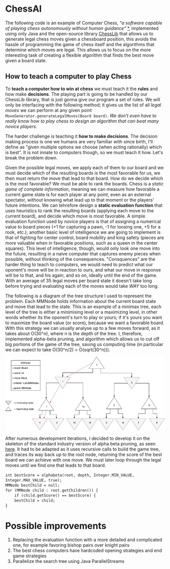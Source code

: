 # ChessAI
The following code is an example of Computer Chess, *"a software capable of playing chess autonomously without human guidance"* [*](https://en.wikipedia.org/wiki/Computer_chess), implemented using only Java and the open-source library [ChessLib](https://github.com/bhlangonijr/chesslib) that allows us to generate legal chess moves given a chessboard position, this avoids the hassle of programming the game of chess itself and the algorithms that determine which moves are legal. This allows us to focus on the more interesting task of creating a flexible algorithm that finds the best move given a board state.

## How to teach a computer to play Chess
To **teach a computer how to win at chess** we must teach it the **rules** and how make **decisions**. The playing part is going to be handled by our ChessLib library, that is just gonna give our program a set of rules. We will only be interfacing with the following method; it gives us the list of all *legal moves* we can perform at any given point `MoveGenerator.generateLegalMoves(Board board)`. *We don't even have to really know how to play chess to design an algorithm that can beat many novice players.*

The harder challenge is teaching it **how to make decisions**. The decision making process is one we humans are very familiar with since birth, I'll define as "given multiple options we choose (when acting rationally) which is best". It is not innate to computers though, so we must teach it how. Let's break the problem down.

Given the possible legal moves, we apply each of them to our board and we must decide which of the resulting boards is the most favorable for us, we then must return the move that lead to that board. How do we decide which is the most favorable? We must be able to rank the boards.
Chess is a *static game of complete information*, meaning we can measure how favorable a current game state is for each player at any point, even as an external spectator, without knowing what lead up to that moment or the players' future intentions. We can tehrefore design a **static evaluation function** that uses heuristics to rank the resulting boards (applying each move to the current board), and decide which move is most favorable. A simple evaluation function used by novice players is that of assigning a numerical value to board pieces (+1 for capturing a pawn, -1 for loosing one, +5 for a rook, etc.); another basic level of intelligence we are going to implement is that of fighting for center control, board mobility and king safety (pieces are more valuable when in favorable positions, such as a queen in the center squares). This level of intelligence, though, would only look one move into the future, resulting in a naive computer that captures enemy pieces when possible, without thinking of the consequences. "Consquences" are the harder thing to teach to computers, we would need to predict what our oponent's move will be in reaction to ours, and what our move in response will be to that, and his again, and so on, ideally until the end of the game. With an average of 35 legal moves per board state it doesn't take long before trying and evaluating each of the moves would take *WAY* too long.

The following is a diagram of the tree structure I used to represent the problem. Each MMNode holds information about the current board state and move that lead to the state. This is an example of a minimax tree, each level of the tree is either a minimising level or a maximizing level, in other words whether its the oponent's turn to play or yours; if it's yours you want to maximize the board value (or score), because we want a favorable board. WIth this strategy we can usually analyse up to a few moves forward, as it takes about O(30^n), where n is the depth of the tree. I, therefore, implemented alpha-beta pruning, and algorithm which allows us to cut off big portions of the game of the tree, saving us computing time (in particular we can expect to take O(30^n/2) = O(sqrt(30^n))).

![alt text](https://github.com/nickpezzotti1/ChessAI/blob/master/MinimaxTree.png "Example gamet-tree")

After numerous development iterations, I decided to develop it on the skeleton of the standard industry version of alpha beta pruning, as seen [here](https://en.wikipedia.org/wiki/Alpha%E2%80%93beta_pruning#Pseudocode). It had to be adapted as it uses recursive calls to build the game tree, and traces its way back up to the root node, returning the score of the best board we can achieve with one move. We must later loop through the legal moves until we find one that leads to that board.

```
int bestScore = alphabeta(root, depth, Integer.MIN_VALUE, Integer.MAX_VALUE, true);
MMNode bestChild = null;
for (MMNode child : root.getChildren()) {
    if (child.getScore() == bestScore) {
    bestChild = child;
}
```

# Possible improvements
1. Replacing the evaluation function with a more detailed and complicated one, for example favoring bishop pairs over knight pairs
2. The best chess computers have hardcoded opening strategies and end game strategies
3. Parallelize the search tree using Java ParallelStreams

